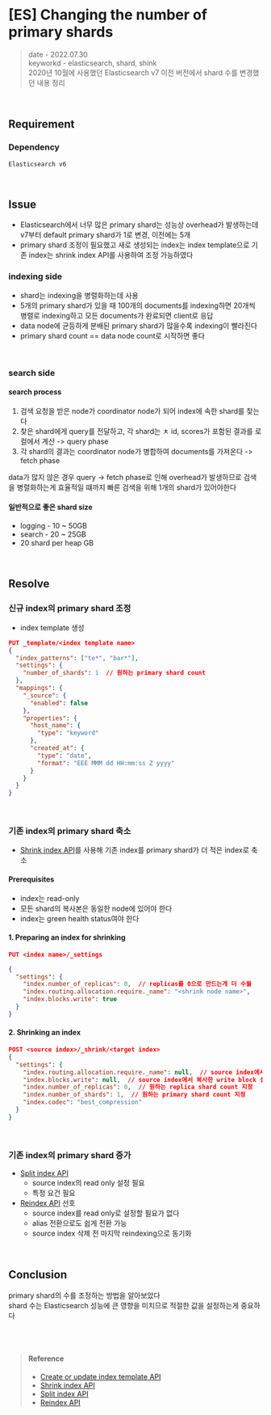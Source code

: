 # [ES] Changing the number of primary shards
> date - 2022.07.30  
> keyworkd - elasticsearch, shard, shink  
> 2020년 10월에 사용했던 Elasticsearch v7 이전 버전에서 shard 수를 변경했던 내용 정리  

<br>

## Requirement

### Dependency
```
Elasticsearch v6
```

<br>

## Issue
* Elasticsearch에서 너무 많은 primary shard는 성능상 overhead가 발생하는데 v7부터 default primary shard가 1로 변경, 이전에는 5개
* primary shard 조정이 필요했고 새로 생성되는 index는 index template으로 기존 index는 shrink index API를 사용하여 조정 가능하였다

### indexing side
* shard는 indexing을 병렬화하는데 사용
* 5개의 primary shard가 있을 때 100개의 documents를 indexing하면 20개씩 병렬로 indexing하고 모든 documents가 완료되면 client로 응답
* data node에 균등하게 분배된 primary shard가 많을수록 indexing이 빨라진다
* primary shard count == data node count로 시작하면 좋다

<br>

### search side

#### search process
1. 검색 요청을 받은 node가 coordinator node가 되어 index에 속한 shard를 찾는다
2. 찾은 shard에게 query를 전달하고, 각 shard는 ㅊ id, scores가 포함된 결과를 로컬에서 계산 -> query phase
3. 각 shard의 결과는 coordinator node가 병합하여 documents를 가져온다 -> fetch phase

data가 많지 않은 경우 query -> fetch phase로 인해 overhead가 발생하므로 검색을 병렬화하는게 효율적일 떄까지 빠른 검색을 위해 1개의 shard가 있어야한다

#### 일반적으로 좋은 shard size
* logging - 10 ~ 50GB
* search - 20 ~ 25GB
* 20 shard per heap GB


<br>

## Resolve

### 신규 index의 primary shard 조정
* index template 생성
```json
PUT _template/<index template name>
{
  "index_patterns": ["te*", "bar*"],
  "settings": {
    "number_of_shards": 1  // 원하는 primary shard count
  },
  "mappings": {
    "_source": {
      "enabled": false
    },
    "properties": {
      "host_name": {
        "type": "keyword"
      },
      "created_at": {
        "type": "date",
        "format": "EEE MMM dd HH:mm:ss Z yyyy"
      }
    }
  }
}
```

<br>

### 기존 index의 primary shard 축소
* [Shrink index API](https://www.elastic.co/guide/en/elasticsearch/reference/current/indices-shrink-index.html)를 사용해 기존 index를 primary shard가 더 적은 index로 축소

#### Prerequisites
* index는 read-only
* 모든 shard의 복사본은 동일한 node에 있어야 한다
* index는 green health status여야 한다

#### 1. Preparing an index for shrinking
```json
PUT <index name>/_settings

{
  "settings": {
    "index.number_of_replicas": 0,  // replicas를 0으로 만드는게 더 수월
    "index.routing.allocation.require._name": "<shrink node name>",
    "index.blocks.write": true
  }
}
```

#### 2. Shrinking an index
```json
POST <source index>/_shrink/<target index>
{
  "settings": {
    "index.routing.allocation.require._name": null,  // source index에서 복사한 allocation 설정 제거
    "index.blocks.write": null,  // source index에서 복사한 write block 설정 제거
    "index.number_of_replicas": 0,  // 원하는 replica shard count 지정
    "index.number_of_shards": 1,  // 원하는 primary shard count 지정
    "index.codec": "best_compression"
  }
}
```

<br>

### 기존 index의 primary shard 증가
* [Split index API](https://www.elastic.co/guide/en/elasticsearch/reference/current/indices-split-index.html)
  * source index의 read only 설정 필요
  * 특정 요건 필요
* [Reindex API](https://www.elastic.co/guide/en/elasticsearch/reference/current/docs-reindex.html) 선호
  * source index를 read only로 설정할 필요가 없다
  * alias 전환으로도 쉽게 전환 가능
  * source index 삭제 전 마지막 reindexing으로 동기화


<br>

## Conclusion
primary shard의 수를 조정하는 방법을 알아보았다  
shard 수는 Elasticsearch 성능에 큰 영향을 미치므로 적절한 값을 설정하는게 중요하다

<br><br>

> #### Reference
> * [Create or update index template API](https://www.elastic.co/guide/en/elasticsearch/reference/current/indices-templates-v1.html)
> * [Shrink index API](https://www.elastic.co/guide/en/elasticsearch/reference/master/indices-shrink-index.html)
> * [Split index API](https://www.elastic.co/guide/en/elasticsearch/reference/current/indices-split-index.html)
> * [Reindex API](https://www.elastic.co/guide/en/elasticsearch/reference/current/docs-reindex.html)
